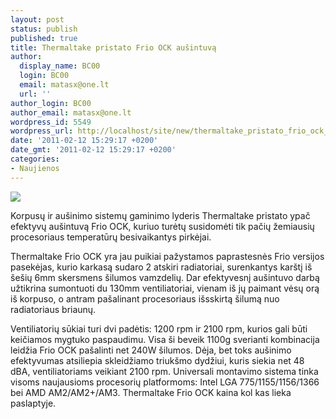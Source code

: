```yaml
---
layout: post
status: publish
published: true
title: Thermaltake pristato Frio OCK aušintuvą
author:
  display_name: BC00
  login: BC00
  email: matasx@one.lt
  url: ''
author_login: BC00
author_email: matasx@one.lt
wordpress_id: 5549
wordpress_url: http://localhost/site/new/thermaltake_pristato_frio_ock_ausintuva/
date: '2011-02-12 15:29:17 +0200'
date_gmt: '2011-02-12 15:29:17 +0200'
categories:
- Naujienos
---
```

<div class="imgright"><img src="http://www.part.lt/img/fa999cc81fbb999436f6387876069d30480.jpg"  /></div>
<p>Korpusų ir aušinimo sistemų gaminimo lyderis Thermaltake pristato ypač efektyvų aušintuvą Frio OCK, kuriuo turėtų susidomėti tik pačių žemiausių procesoriaus temperatūrų besivaikantys pirkėjai.</p>
<p>Thermaltake Frio OCK yra jau puikiai pažystamos paprastesnės Frio versijos pasekėjas, kurio karkasą sudaro 2 atskiri radiatoriai, surenkantys karštį iš šešių 6mm skersmens šilumos vamzdelių. Dar efektyvesnį aušintuvo darbą užtikrina sumontuoti du 130mm ventiliatoriai, vienam iš jų paimant vėsų orą iš korpuso, o antram pašalinant procesoriaus išsskirtą šilumą nuo radiatoriaus briaunų. </p>
<p>Ventiliatorių sūkiai turi dvi padėtis: 1200 rpm ir 2100 rpm, kurios gali būti keičiamos mygtuko paspaudimu. Visa ši beveik 1100g sverianti kombinacija leidžia Frio OCK pašalinti net 240W šilumos. Dėja, bet toks aušinimo efektyvumas atsiliepia skleidžiamo triukšmo dydžiui, kuris siekia net 48 dBA, ventiliatoriams veikiant 2100 rpm. Universali montavimo sistema tinka visoms naujausioms procesorių platformoms: Intel LGA 775/1155/1156/1366 bei AMD AM2/AM2+/AM3. Thermaltake Frio OCK kaina kol kas lieka paslaptyje.</p>
